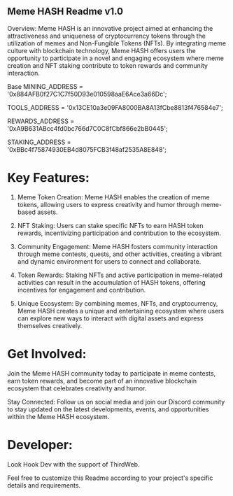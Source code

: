 ## Meme HASH Readme v1.0
Overview:
Meme HASH is an innovative project aimed at enhancing the attractiveness and uniqueness of cryptocurrency tokens through the utilization of memes and Non-Fungible Tokens (NFTs). By integrating meme culture with blockchain technology, Meme HASH offers users the opportunity to participate in a novel and engaging ecosystem where meme creation and NFT staking contribute to token rewards and community interaction.

Base
MINING_ADDRESS = '0x884AFB0f27C1C7f50D93e010598aaE6Ace3a66Dc';

TOOLS_ADDRESS = '0x13CE10a3e09FA8000BA8A13fCbe8813f476584e7';

REWARDS_ADDRESS = '0xA9B631ABcc4fd0bc766d7C0C8fCbf866e2bB0445';

STAKING_ADDRESS = '0xBBc4f75874930EB4d8075FCB3f48af2535A8E848';

# Key Features:
1. Meme Token Creation:
Meme HASH enables the creation of meme tokens, allowing users to express creativity and humor through meme-based assets.

2. NFT Staking:
Users can stake specific NFTs to earn HASH token rewards, incentivizing participation and contribution to the ecosystem.

3. Community Engagement:
Meme HASH fosters community interaction through meme contests, quests, and other activities, creating a vibrant and dynamic environment for users to connect and collaborate.

4. Token Rewards:
Staking NFTs and active participation in meme-related activities can result in the accumulation of HASH tokens, offering incentives for engagement and contribution.

5. Unique Ecosystem:
By combining memes, NFTs, and cryptocurrency, Meme HASH creates a unique and entertaining ecosystem where users can explore new ways to interact with digital assets and express themselves creatively.

# Get Involved:
Join the Meme HASH community today to participate in meme contests, earn token rewards, and become part of an innovative blockchain ecosystem that celebrates creativity and humor.

Stay Connected:
Follow us on social media and join our Discord community to stay updated on the latest developments, events, and opportunities within the Meme HASH ecosystem.

# Developer: 
Look Hook Dev with the support of ThirdWeb.

Feel free to customize this Readme according to your project's specific details and requirements.